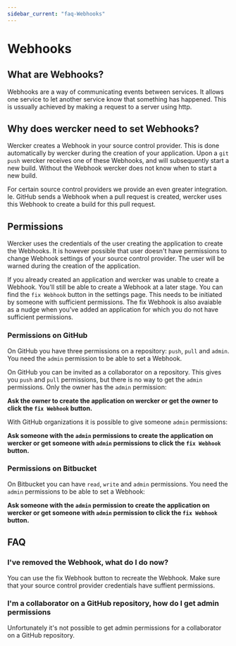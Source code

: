 ```yaml
---
sidebar_current: "faq-Webhooks"
---
```


# Webhooks

## What are Webhooks? ##

Webhooks are a way of communicating events between services. It allows one service to let another service know that something has happened. This is ussually achieved by making a request to a server using http.

## Why does wercker need to set Webhooks? ##

Wercker creates a Webhook in your source control provider. This is done automatically by wercker during the creation of your application. Upon a `git push` wercker receives one of these Webhooks, and will subsequently start a new build. Without the Webhook wercker does not know when to start a new build.

For certain source control providers we provide an even greater integration. Ie. GitHub sends a Webhook when a pull request is created, wercker uses this Webhook to create a build for this pull request.

## Permissions ##

Wercker uses the credentials of the user creating the application to create the Webhooks. It is however possible that user doesn't have permissions to change Webhook settings of your source control provider. The user will be warned during the creation of the application.

If you already created an application and wercker was unable to create a Webhook. You'll still be able to create a Webhook at a later stage. You can find the `fix Webhook` button in the settings page. This needs to be initiated by someone with sufficient permissions. The fix Webhook is also avaiable as a nudge when you've added an application for which you do not have sufficient permissions.

### Permissions on GitHub ####

On GitHub you have three permissions on a repository: `push`, `pull` and `admin`. You need the `admin` permission to be able to set a Webhook.

On GitHub you can be invited as a collaborator on a repository. This gives you `push` and `pull` permissions, but there is no way to get the `admin` permissions. Only the owner has the `admin` permission:

**Ask the owner to create the application on wercker or get the owner to click the `fix Webhook` button.**

With GitHub organizations it is possible to give someone `admin` permissions:

**Ask someone with the `admin` permissions to create the application on wercker or get someone with `admin` permissions to click the `fix Webhook` button.**

### Permissions on Bitbucket ####

On Bitbucket you can have `read`, `write` and `admin` permissions. You need the `admin` permissions to be able to set a Webhook:

**Ask someone with the `admin` permission to create the application on wercker or get someone with `admin` permission to click the `fix Webhook` button.**

## FAQ ##

### I've removed the Webhook, what do I do now? ###

You can use the fix Webhook button to recreate the Webhook. Make sure that your source control provider credentials have suffient permissions.

### I'm a collaborator on a GitHub repository, how do I get admin permissions ###

Unfortunately it's not possible to get admin permissions for a collaborator on a GitHub repository.

